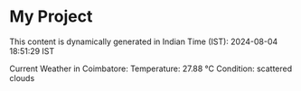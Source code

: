 # My Project

This content is dynamically generated in Indian Time (IST): 2024-08-04 18:51:29 IST


Current Weather in Coimbatore:
Temperature: 27.88 °C
Condition: scattered clouds
